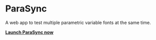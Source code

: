 # ParaSync

A web app to test multiple parametric variable fonts at the same time.

[**Launch ParaSync now**](https://lorp.github.io/parasync/parasync.html)

